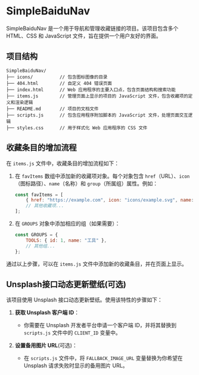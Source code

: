 # SimpleBaiduNav

SimpleBaiduNav 是一个用于导航和管理收藏链接的项目。该项目包含多个 HTML、CSS 和 JavaScript 文件，旨在提供一个用户友好的界面。 

## 项目结构
```
SimpleBaiduNav/
├── icons/          // 包含图标图像的目录
├── 404.html        // 自定义 404 错误页面
├── index.html      // Web 应用程序的主要入口点，包含页面结构和搜索功能
├── items.js        // 管理页面上显示的项目的 JavaScript 文件，包含收藏项的定义和渲染逻辑
├── README.md       // 项目的文档文件
├── scripts.js      // 包含应用程序附加脚本的 JavaScript 文件，处理页面交互逻辑
├── styles.css      // 用于样式化 Web 应用程序的 CSS 文件
```

## 收藏条目的增加流程

在 `items.js` 文件中，收藏条目的增加流程如下：

1. 在 `favItems` 数组中添加新的收藏项对象。每个对象包含 `href`（URL）、`icon`（图标路径）、`name`（名称）和 `group`（所属组）属性。例如：
    ```js
    const favItems = [
        { href: "https://example.com", icon: "icons/example.svg", name: "Example", group: GROUPS.TOOLS },
        // 其他收藏项...
    ];
    ```

2. 在 `GROUPS` 对象中添加相应的组（如果需要）：
    ```js
    const GROUPS = {
        TOOLS: { id: 1, name: "工具" },
        // 其他组...
    };
    ```

通过以上步骤，可以在 `items.js` 文件中添加新的收藏条目，并在页面上显示。

## Unsplash接口动态更新壁纸(可选)

该项目使用 Unsplash 接口动态更新壁纸。使用该特性的步骤如下：

1. **获取 Unsplash 客户端 ID**：
   - 你需要在 Unsplash 开发者平台申请一个客户端 ID，并将其替换到 `scripts.js` 文件中的 `CLIENT_ID` 变量中。

2. **设置备用图片 URL**(可选)：
   - 在 `scripts.js` 文件中，将 `FALLBACK_IMAGE_URL` 变量替换为你希望在 Unsplash 请求失败时显示的备用图片 URL。
